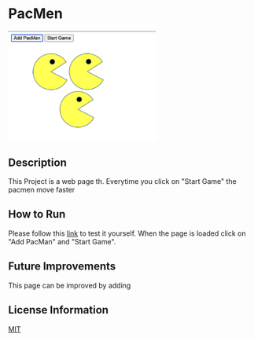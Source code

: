 # PacMen

<img src= "pacmen.png" width='300'/>

## Description 
This Project is a web page th. Everytime you click on "Start Game" the pacmen move faster

## How to Run 
Please follow this [link](https://oksanawalters.github.io/PacMen/) to test it yourself. When the page is loaded click on "Add PacMan" and "Start Game".

## Future Improvements 
This page can be improved by adding 

## License Information
[MIT](https://choosealicense.com/licenses/mit/)
